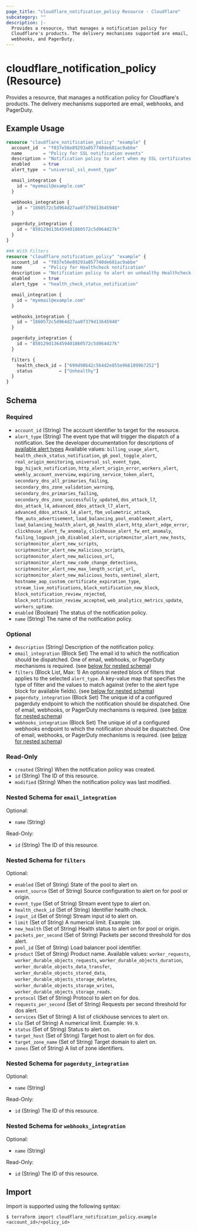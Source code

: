 ```yaml
---
page_title: "cloudflare_notification_policy Resource - Cloudflare"
subcategory: ""
description: |-
  Provides a resource, that manages a notification policy for
  Cloudflare's products. The delivery mechanisms supported are email,
  webhooks, and PagerDuty.
---
```


# cloudflare_notification_policy (Resource)

Provides a resource, that manages a notification policy for
Cloudflare's products. The delivery mechanisms supported are email,
webhooks, and PagerDuty.

## Example Usage

```terraform
resource "cloudflare_notification_policy" "example" {
  account_id  = "f037e56e89293a057740de681ac9abbe"
  name        = "Policy for SSL notification events"
  description = "Notification policy to alert when my SSL certificates are modified"
  enabled     = true
  alert_type  = "universal_ssl_event_type"

  email_integration {
    id = "myemail@example.com"
  }

  webhooks_integration {
    id = "1860572c5d964d27aa0f379d13645940"
  }

  pagerduty_integration {
    id = "850129d136459401860572c5d964d27k"
  }
}

### With Filters
resource "cloudflare_notification_policy" "example" {
  account_id  = "f037e56e89293a057740de681ac9abbe"
  name        = "Policy for Healthcheck notification"
  description = "Notification policy to alert on unhealthy Healthcheck status"
  enabled     = true
  alert_type  = "health_check_status_notification"

  email_integration {
    id = "myemail@example.com"
  }

  webhooks_integration {
    id = "1860572c5d964d27aa0f379d13645940"
  }

  pagerduty_integration {
    id = "850129d136459401860572c5d964d27k"
  }

  filters {
    health_check_id = ["699d98642c564d2e855e9661899b7252"]
    status          = ["Unhealthy"]
  }
}
```
<!-- schema generated by tfplugindocs -->
## Schema

### Required

- `account_id` (String) The account identifier to target for the resource.
- `alert_type` (String) The event type that will trigger the dispatch of a notification. See the developer documentation for descriptions of [available alert types](https://developers.cloudflare.com/fundamentals/notifications/notification-available/) Available values: `billing_usage_alert`, `health_check_status_notification`, `g6_pool_toggle_alert`, `real_origin_monitoring`, `universal_ssl_event_type`, `bgp_hijack_notification`, `http_alert_origin_error`, `workers_alert`, `weekly_account_overview`, `expiring_service_token_alert`, `secondary_dns_all_primaries_failing`, `secondary_dns_zone_validation_warning`, `secondary_dns_primaries_failing`, `secondary_dns_zone_successfully_updated`, `dos_attack_l7`, `dos_attack_l4`, `advanced_ddos_attack_l7_alert`, `advanced_ddos_attack_l4_alert`, `fbm_volumetric_attack`, `fbm_auto_advertisement`, `load_balancing_pool_enablement_alert`, `load_balancing_health_alert`, `g6_health_alert`, `http_alert_edge_error`, `clickhouse_alert_fw_anomaly`, `clickhouse_alert_fw_ent_anomaly`, `failing_logpush_job_disabled_alert`, `scriptmonitor_alert_new_hosts`, `scriptmonitor_alert_new_scripts`, `scriptmonitor_alert_new_malicious_scripts`, `scriptmonitor_alert_new_malicious_url`, `scriptmonitor_alert_new_code_change_detections`, `scriptmonitor_alert_new_max_length_script_url`, `scriptmonitor_alert_new_malicious_hosts`, `sentinel_alert`, `hostname_aop_custom_certificate_expiration_type`, `stream_live_notifications`, `block_notification_new_block`, `block_notification_review_rejected`, `block_notification_review_accepted`, `web_analytics_metrics_update`, `workers_uptime`.
- `enabled` (Boolean) The status of the notification policy.
- `name` (String) The name of the notification policy.

### Optional

- `description` (String) Description of the notification policy.
- `email_integration` (Block Set) The email id to which the notification should be dispatched. One of email, webhooks, or PagerDuty mechanisms is required. (see [below for nested schema](#nestedblock--email_integration))
- `filters` (Block List, Max: 1) An optional nested block of filters that applies to the selected `alert_type`. A key-value map that specifies the type of filter and the values to match against (refer to the alert type block for available fields). (see [below for nested schema](#nestedblock--filters))
- `pagerduty_integration` (Block Set) The unique id of a configured pagerduty endpoint to which the notification should be dispatched. One of email, webhooks, or PagerDuty mechanisms is required. (see [below for nested schema](#nestedblock--pagerduty_integration))
- `webhooks_integration` (Block Set) The unique id of a configured webhooks endpoint to which the notification should be dispatched. One of email, webhooks, or PagerDuty mechanisms is required. (see [below for nested schema](#nestedblock--webhooks_integration))

### Read-Only

- `created` (String) When the notification policy was created.
- `id` (String) The ID of this resource.
- `modified` (String) When the notification policy was last modified.

<a id="nestedblock--email_integration"></a>
### Nested Schema for `email_integration`

Optional:

- `name` (String)

Read-Only:

- `id` (String) The ID of this resource.


<a id="nestedblock--filters"></a>
### Nested Schema for `filters`

Optional:

- `enabled` (Set of String) State of the pool to alert on.
- `event_source` (Set of String) Source configuration to alert on for pool or origin.
- `event_type` (Set of String) Stream event type to alert on.
- `health_check_id` (Set of String) Identifier health check.
- `input_id` (Set of String) Stream input id to alert on.
- `limit` (Set of String) A numerical limit. Example: `100`.
- `new_health` (Set of String) Health status to alert on for pool or origin.
- `packets_per_second` (Set of String) Packets per second threshold for dos alert.
- `pool_id` (Set of String) Load balancer pool identifier.
- `product` (Set of String) Product name. Available values: `worker_requests`, `worker_durable_objects_requests`, `worker_durable_objects_duration`, `worker_durable_objects_data_transfer`, `worker_durable_objects_stored_data`, `worker_durable_objects_storage_deletes`, `worker_durable_objects_storage_writes`, `worker_durable_objects_storage_reads`.
- `protocol` (Set of String) Protocol to alert on for dos.
- `requests_per_second` (Set of String) Requests per second threshold for dos alert.
- `services` (Set of String) A list of clickhouse services to alert on.
- `slo` (Set of String) A numerical limit. Example: `99.9`.
- `status` (Set of String) Status to alert on.
- `target_host` (Set of String) Target host to alert on for dos.
- `target_zone_name` (Set of String) Target domain to alert on.
- `zones` (Set of String) A list of zone identifiers.

<a id="nestedblock--pagerduty_integration"></a>
### Nested Schema for `pagerduty_integration`

Optional:

- `name` (String)

Read-Only:

- `id` (String) The ID of this resource.


<a id="nestedblock--webhooks_integration"></a>
### Nested Schema for `webhooks_integration`

Optional:

- `name` (String)

Read-Only:

- `id` (String) The ID of this resource.

## Import

Import is supported using the following syntax:
```shell
$ terraform import cloudflare_notification_policy.example <account_id>/<policy_id>
```
